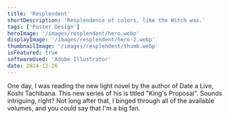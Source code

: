 ```yaml
---
title: 'Resplendent'
shortDescription: 'Resplendence of colors, like the Witch was.'
tags: ['Poster Design']
heroImage: '/images/resplendent/hero.webp'
displayImage: '/images/resplendent/hero-2.webp'
thumbnailImage: '/images/resplendent/thumb.webp'
isFeatured: true
softwareUsed: 'Adobe Illustrator'
date: 2024-12-26
---
```


One day, I was reading the new light novel by the author of Date a Live, Koshi Tachibana. This new series of his is titled "King's Proposal". Sounds intriguing, right? Not long after that, I binged through all of the available volumes, and you could say that I'm a big fan.